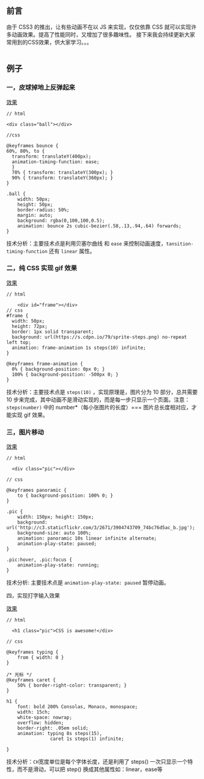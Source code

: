 ## 前言

  由于 CSS3 的推出，让有些动画不在以 JS 来实现，仅仅依靠 CSS 就可以实现许多动画效果。提高了性能同时，又增加了很多趣味性。
  接下来我会持续更新大家常用到的CSS效果，供大家学习。。。

  ![]()

## 例子
### 一，皮球掉地上反弹起来

[效果](https://jsbin.com/libijekice/1/edit?html,css,output)

    // html

    <div class="ball"></div>

    //css

    @keyframes bounce {
    60%, 80%, to {
      transform: translateY(400px); 
      animation-timing-function: ease;        
      }        
      70% { transform: translateY(300px); }        
      90% { transform: translateY(360px); }
    }

    .ball {
        width: 50px;        
        height: 50px;        
        border-radius: 50%;
        margin: auto;        
        background: rgba(0,100,100,0.5);        
        animation: bounce 2s cubic-bezier(.58,.13,.94,.64) forwards;
    }

技术分析：主要技术点是利用贝塞尔曲线 和 `ease` 来控制动画速度，`tansition-timing-function` 还有 `linear` 属性。

### 二，纯 CSS 实现 gif 效果

[效果](https://jsbin.com/rigezolasu/edit?html,css,output)

    // html

        <div id="frame"></div>
    // css
    #frame {
      width: 50px;
      height: 72px;
      border: 1px solid transparent;  
      background: url(https://s.cdpn.io/79/sprite-steps.png) no-repeat left top;
      animation: frame-animation 1s steps(10) infinite;    
    }

    @keyframes frame-animation {
      0% { background-position: 0px 0; }
      100% { background-position: -500px 0; }
    }

技术分析：主要技术点是 `steps(10)` ，实现原理是，图片分为 10 部分，总共需要 10 步来完成，其中动画不是滑动实现的，而是每一步只显示一个页面。注意：`steps(number)` 中的 number*（每小张图片的长度）=== 图片总长度相对应，才能实现 gif 效果。

### 三，图片移动

[效果](https://jsbin.com/juzupulibu/1/edit?html,css,output)

    // html

      <div class="pic"></div>

    // css

    @keyframes panoramic {
        to { background-position: 100% 0; }
    }

    .pic {
        width: 150px; height: 150px;
        background: url('http://c3.staticflickr.com/3/2671/3904743709_74bc76d5ac_b.jpg');
        background-size: auto 100%;     
        animation: panoramic 10s linear infinite alternate;
        animation-play-state: paused;
    }

    .pic:hover, .pic:focus {
        animation-play-state: running;
    }

技术分析: 主要技术点是 `animation-play-state: paused` 暂停动画。

四，实现打字输入效果

[效果](https://jsbin.com/kibikosile/1/edit?html,css,output)

    // html 

      <h1 class="pic">CSS is awesome!</div>

    // css

    @keyframes typing {
        from { width: 0 }
    }

    /* 光标 */
    @keyframes caret {
        50% { border-right-color: transparent; }
    }

    h1 {
        font: bold 200% Consolas, Monaco, monospace;
        width: 15ch;
        white-space: nowrap;
        overflow: hidden;
        border-right: .05em solid;
        animation: typing 8s steps(15),
                    caret 1s steps(1) infinite;

    }

技术分析：`CH`宽度单位是每个字体长度，还是利用了 steps() 一次只显示一个特性，而不是滑动，可以把 step() 换成其他属性如：linear，ease等